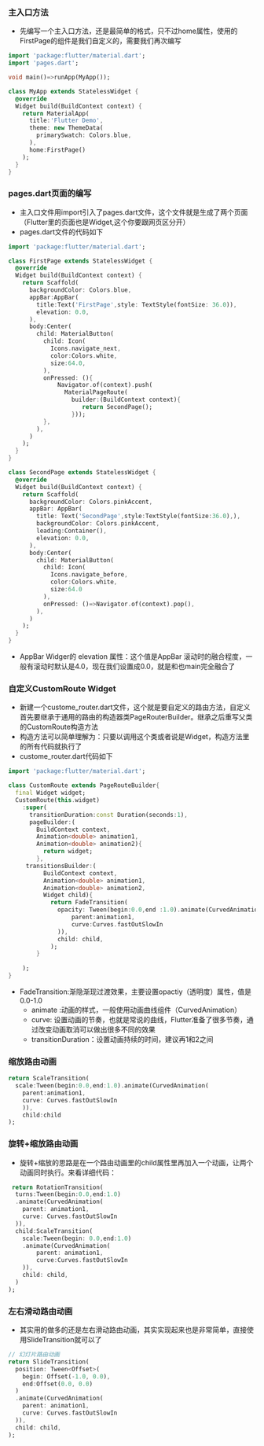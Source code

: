 ### 主入口方法

* 先编写一个主入口方法，还是最简单的格式，只不过home属性，使用的FirstPage的组件是我们自定义的，需要我们再次编写

```dart
import 'package:flutter/material.dart';
import 'pages.dart';

void main()=>runApp(MyApp());

class MyApp extends StatelessWidget {
  @override
  Widget build(BuildContext context) {
    return MaterialApp(
      title:'Flutter Demo',
      theme: new ThemeData(
        primarySwatch: Colors.blue,
      ),
      home:FirstPage()
    );
  }
}
```

### pages.dart页面的编写

* 主入口文件用import引入了pages.dart文件，这个文件就是生成了两个页面（Flutter里的页面也是Widget,这个你要跟网页区分开）
* pages.dart文件的代码如下

```dart
import 'package:flutter/material.dart';

class FirstPage extends StatelessWidget {
  @override
  Widget build(BuildContext context) {
    return Scaffold(
      backgroundColor: Colors.blue,
      appBar:AppBar(
        title:Text('FirstPage',style: TextStyle(fontSize: 36.0)),
        elevation: 0.0,
      ),
      body:Center(
        child: MaterialButton(
          child: Icon(
            Icons.navigate_next,
            color:Colors.white,
            size:64.0,
          ),
          onPressed: (){
              Navigator.of(context).push(
                MaterialPageRoute(
                  builder:(BuildContext context){
                     return SecondPage();
                  }));
          },
        ),
      )
    );
  }
}

class SecondPage extends StatelessWidget {
  @override
  Widget build(BuildContext context) {
    return Scaffold(
      backgroundColor: Colors.pinkAccent,
      appBar: AppBar(
        title: Text('SecondPage',style:TextStyle(fontSize:36.0),),
        backgroundColor: Colors.pinkAccent,
        leading:Container(),
        elevation: 0.0,
      ),
      body:Center(
        child: MaterialButton(
          child: Icon(
            Icons.navigate_before,
            color:Colors.white,
            size:64.0
          ),
          onPressed: ()=>Navigator.of(context).pop(),
        ),
      )
    );
  }
}
```

* AppBar Widger的 elevation 属性：这个值是AppBar 滚动时的融合程度，一般有滚动时默认是4.0，现在我们设置成0.0，就是和也main完全融合了

### 自定义CustomRoute Widget

* 新建一个custome_router.dart文件，这个就是要自定义的路由方法，自定义首先要继承于通用的路由的构造器类PageRouterBuilder。继承之后重写父类的CustomRoute构造方法
* 构造方法可以简单理解为：只要以调用这个类或者说是Widget，构造方法里的所有代码就执行了
* custome_router.dart代码如下

```dart
import 'package:flutter/material.dart';

class CustomRoute extends PageRouteBuilder{
  final Widget widget;
  CustomRoute(this.widget)
    :super(
      transitionDuration:const Duration(seconds:1),
      pageBuilder:(
        BuildContext context,
        Animation<double> animation1,
        Animation<double> animation2){
          return widget;
        },
     transitionsBuilder:(
          BuildContext context,
          Animation<double> animation1,
          Animation<double> animation2,
          Widget child){
            return FadeTransition(
              opacity: Tween(begin:0.0,end :1.0).animate(CurvedAnimation(
                  parent:animation1,
                  curve:Curves.fastOutSlowIn
              )),
              child: child,
            );
        }  
      
    ); 
}
```

* FadeTransition:渐隐渐现过渡效果，主要设置opactiy（透明度）属性，值是0.0-1.0
    * animate :动画的样式，一般使用动画曲线组件（CurvedAnimation）
    * curve: 设置动画的节奏，也就是常说的曲线，Flutter准备了很多节奏，通过改变动画取消可以做出很多不同的效果
    * transitionDuration：设置动画持续的时间，建议再1和2之间

### 缩放路由动画

```dart
return ScaleTransition(
  scale:Tween(begin:0.0,end:1.0).animate(CurvedAnimation(
    parent:animation1,
    curve: Curves.fastOutSlowIn
    )),
    child:child
);
```

### 旋转+缩放路由动画

* 旋转+缩放的思路是在一个路由动画里的child属性里再加入一个动画，让两个动画同时执行。来看详细代码：

```dart
 return RotationTransition(
  turns:Tween(begin:0.0,end:1.0)
  .animate(CurvedAnimation(
    parent: animation1,
    curve: Curves.fastOutSlowIn
  )),
  child:ScaleTransition(
    scale:Tween(begin: 0.0,end:1.0)
    .animate(CurvedAnimation(
        parent: animation1,
        curve:Curves.fastOutSlowIn
    )),
    child: child,
  )
);
```

### 左右滑动路由动画

* 其实用的做多的还是左右滑动路由动画，其实实现起来也是非常简单，直接使用SlideTransition就可以了

```dart
// 幻灯片路由动画
return SlideTransition(
  position: Tween<Offset>(
    begin: Offset(-1.0, 0.0),
    end:Offset(0.0, 0.0)
  )
  .animate(CurvedAnimation(
    parent: animation1,
    curve: Curves.fastOutSlowIn
  )),
  child: child,
);
```